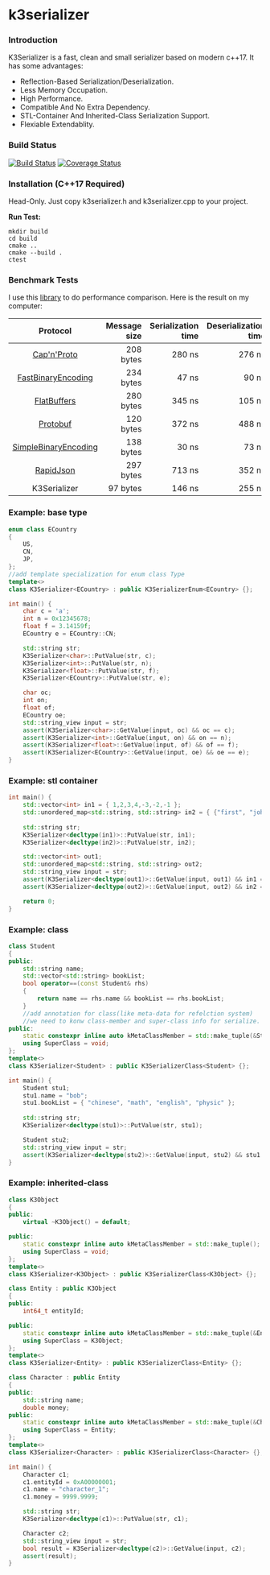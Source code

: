 # k3serializer

### Introduction
K3Serializer is a fast, clean and small serializer based on modern c++17. It has some advantages: 
 * Reflection-Based Serialization/Deserialization. 
 * Less Memory Occupation.
 * High Performance.
 * Compatible And No Extra Dependency.
 * STL-Container And Inherited-Class Serialization Support.
 * Flexiable Extendablity.

### Build Status
[![Build Status](https://api.travis-ci.org/OttoX/k3serializer.svg?branch=master)](https://travis-ci.org/github/OttoX/k3serializer) [![Coverage Status](https://coveralls.io/repos/github/OttoX/k3serializer/badge.svg?branch=master)](https://coveralls.io/github/OttoX/k3serializer?branch=master)

### Installation (C++17 Required)
Head-Only. Just copy k3serializer.h and k3serializer.cpp to your project.

**Run Test:**
```
mkdir build
cd build
cmake ..
cmake --build .
ctest
```


### Benchmark Tests
I use this [library](https://github.com/chronoxor/CppSerialization) to do performance comparison. Here is the result on my computer:

| Protocol                                                                     | Message size | Serialization time | Deserialization time |
| :--------------------------------------------------------------------------: | -----------: | -----------------: | -------------------: |
| [Cap'n'Proto](https://capnproto.org)                                         |    208 bytes |             280 ns |               276 ns |
| [FastBinaryEncoding](https://github.com/chronoxor/FastBinaryEncoding)        |    234 bytes |              47 ns |                90 ns |
| [FlatBuffers](https://google.github.io/flatbuffers)                          |    280 bytes |             345 ns |               105 ns |
| [Protobuf](https://developers.google.com/protocol-buffers)                   |    120 bytes |             372 ns |               488 ns |
| [SimpleBinaryEncoding](https://github.com/real-logic/simple-binary-encoding) |    138 bytes |              30 ns |                73 ns |
| [RapidJson](http://rapidjson.org)                                            |    297 bytes |             713 ns |               352 ns |
| K3Serializer                                           					   |     97 bytes |             146 ns |               255 ns |

### Example: base type
```c++
enum class ECountry
{
	US,
	CN,
	JP,
};
//add template specialization for enum class Type
template<>
class K3Serializer<ECountry> : public K3SerializerEnum<ECountry> {};

int main() {
	char c = 'a';
	int n = 0x12345678;
	float f = 3.14159f;
	ECountry e = ECountry::CN;

	std::string str;
	K3Serializer<char>::PutValue(str, c);
	K3Serializer<int>::PutValue(str, n);
	K3Serializer<float>::PutValue(str, f);
	K3Serializer<ECountry>::PutValue(str, e);

	char oc;
	int on;
	float of;
	ECountry oe;
	std::string_view input = str;
	assert(K3Serializer<char>::GetValue(input, oc) && oc == c);
	assert(K3Serializer<int>::GetValue(input, on) && on == n);
	assert(K3Serializer<float>::GetValue(input, of) && of == f);
	assert(K3Serializer<ECountry>::GetValue(input, oe) && oe == e);
}
```
### Example: stl container
```c++
int main() {
	std::vector<int> in1 = { 1,2,3,4,-3,-2,-1 };
	std::unordered_map<std::string, std::string> in2 = { {"first", "john"},  {"second", "bob"},  {"third", "jane"} };
	
	std::string str;
	K3Serializer<decltype(in1)>::PutValue(str, in1);
	K3Serializer<decltype(in2)>::PutValue(str, in2);

	std::vector<int> out1;
	std::unordered_map<std::string, std::string> out2;
	std::string_view input = str;
	assert(K3Serializer<decltype(out1)>::GetValue(input, out1) && in1 == out1);
	assert(K3Serializer<decltype(out2)>::GetValue(input, out2) && in2 == out2);

	return 0;
}
```
### Example: class
```c++
class Student
{
public:
	std::string name;
	std::vector<std::string> bookList;
    bool operator==(const Student& rhs)
	{
		return name == rhs.name && bookList == rhs.bookList;
	}
    //add annotation for class(like meta-data for refelction system)
    //we need to konw class-member and super-class info for serialize.
public:
	static constexpr inline auto kMetaClassMember = std::make_tuple(&Student::name, &Student::bookList);
	using SuperClass = void;
};
template<>
class K3Serializer<Student> : public K3SerializerClass<Student> {};

int main() {
	Student stu1;
	stu1.name = "bob";
	stu1.bookList = { "chinese", "math", "english", "physic" };
	
	std::string str;
	K3Serializer<decltype(stu1)>::PutValue(str, stu1); 

	Student stu2;
	std::string_view input = str;
	assert(K3Serializer<decltype(stu2)>::GetValue(input, stu2) && stu1 == stu2);
}
```
### Example: inherited-class
```c++
class K3Object
{
public:
	virtual ~K3Object() = default;

public:
	static constexpr inline auto kMetaClassMember = std::make_tuple();
	using SuperClass = void;
};
template<>
class K3Serializer<K3Object> : public K3SerializerClass<K3Object> {};

class Entity : public K3Object
{
public:
	int64_t entityId;

public:
	static constexpr inline auto kMetaClassMember = std::make_tuple(&Entity::entityId);
	using SuperClass = K3Object;
};
template<>
class K3Serializer<Entity> : public K3SerializerClass<Entity> {};

class Character : public Entity
{
public:
	std::string name;
	double money;
public:
	static constexpr inline auto kMetaClassMember = std::make_tuple(&Character::name, &Character::money);
	using SuperClass = Entity;
};
template<>
class K3Serializer<Character> : public K3SerializerClass<Character> {};

int main() {
	Character c1;
	c1.entityId = 0xA00000001;
	c1.name = "character_1";
	c1.money = 9999.9999;

	std::string str;
	K3Serializer<decltype(c1)>::PutValue(str, c1); 

	Character c2;
	std::string_view input = str;
	bool result = K3Serializer<decltype(c2)>::GetValue(input, c2);
	assert(result);
}
```